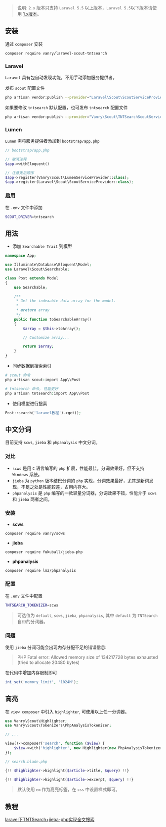 
> 说明: `2.x` 版本只支持 `Laravel 5.5` 以上版本，`Laravel 5.5`以下版本请使用 [1.x版本](https://github.com/vanry/laravel-scout-tntsearch/tree/1.x)。

## 安装

通过 `composer` 安装

``` bash
composer require vanry/laravel-scout-tntsearch
```

### Laravel

`Laravel` 具有包自动发现功能，不用手动添加服务提供者。

发布 `scout` 配置文件

```bash
php artisan vendor:publish --provider="Laravel\Scout\ScoutServiceProvider"
```

如果要修改 `tntsearch` 默认配置，也可发布 `tntsearch` 配置文件

```bash
php artisan vendor:publish --provider="Vanry\Scout\TNTSearchScoutServiceProvider"
```

### Lumen

`Lumen` 需将服务提供者添加到 `bootstrap/app.php`

```php
// bootstrap/app.php

// 取消注释
$app->withEloquent()

// 注意先后顺序
$app->register(Vanry\Scout\LumenServiceProvider::class);
$app->register(Laravel\Scout\ScoutServiceProvider::class);
```

### 启用

在 `.env` 文件中添加

```bash
SCOUT_DRIVER=tntsearch
```


## 用法

* 添加 `Searchable Trait` 到模型

```php
namespace App;

use Illuminate\Database\Eloquent\Model;
use Laravel\Scout\Searchable;

class Post extends Model
{
    use Searchable;

    /**
     * Get the indexable data array for the model.
     *
     * @return array
     */
    public function toSearchableArray()
    {
        $array = $this->toArray();

        // Customize array...

        return $array;
    }
}
```

* 同步数据到搜索索引

```php
# scout 命令
php artisan scout:import App\\Post

# tntsearch 命令, 性能更好
php artisan tntsearch:import App\\Post
```


* 使用模型进行搜索

```php
Post::search('laravel教程')->get();
```

## 中文分词

目前支持 `scws`, `jieba` 和 `phpanalysis` 中文分词。

### 对比

* `scws` 是用 `C` 语言编写的 `php` 扩展，性能最佳，分词效果好，但不支持 `Windows` 系统。
* `jieba` 为 `python` 版本结巴分词的 `php` 实现，分词效果最好，尤其是新词发现，不足之处是性能较差，占用内存大。
* `phpanalysis` 是 `php` 编写的一款轻量分词器，分词效果不错，性能介于 `scws` 和 `jieba` 两者之间。

### 安装

- **scws**

```bash
composer require vanry/scws
```

- **jieba**

```bash
composer require fukuball/jieba-php
```

- **phpanalysis**

```bash
composer require lmz/phpanalysis
```

### 配置

在 `.env` 文件中配置

```bash
TNTSEARCH_TOKENIZER=scws
```

> 可选值为 `default`, `scws`, `jieba`, `phpanalysis`, 其中 `default` 为 `TNTSearch` 自带的分词器。

### 问题

使用 `jieba` 分词可能会出现内存分配不足的错误信息:

> PHP Fatal error:  Allowed memory size of 134217728 bytes exhausted (tried to allocate 20480 bytes)

在代码中增加内存限制即可

```php
ini_set('memory_limit', '1024M');
```

## 高亮

在 `view composer` 中引入 `highlighter`, 可使用以上任一分词器。

```php
use Vanry\Scout\Highlighter;
use Vanry\Scout\Tokenizers\PhpAnalysisTokenizer;

// ...

view()->composer('search', function ($view) {
    $view->with('highlighter', new Highlighter(new PhpAnalysisTokenizer));
});
```

```php
// search.blade.php

{!! $highlighter->highlight($article->title, $query) !!}

{!! $highlighter->highlight($article->excerpt, $query) !!}
```

> 默认使用 `em` 作为高亮标签，在 `css` 中设置样式即可。

## 教程

[laravel下TNTSearch+jieba-php实现全文搜索](https://baijunyao.com/article/154)
